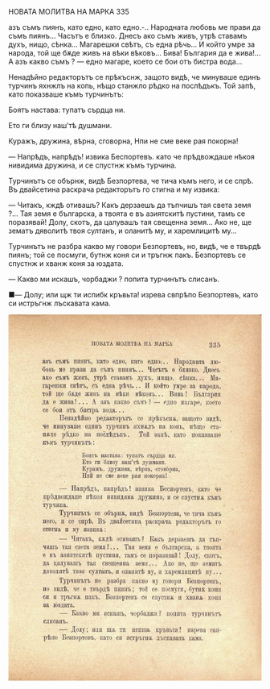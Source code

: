 ﻿

НОВАТА МОЛИТВА НА МАРКА	335

азъ съмъ пиянъ, като едно, като едно.-.. Народната любовь ме прави да съмъ пиянъ... Часътъ е близко. Днесъ ако съмъ живъ, утрѣ ставамъ духъ, нищо, сѣнка... Магарешки свѣтъ, съ една рѣчь... И който умре за народа, той ще бѫде живъ на вѣки вѣковъ... Бива! България да е жива!... А азъ какво съмъ ? — едно магаре, което се бои отъ бистра вода...

Ненадѣйно редакторътъ се прѣкъснж, защото видѣ, че минуваше единъ турчинъ яхнжлъ на копь, нѣщо станжло рѣдко на послѣдъкъ. Той запѣ, като показваше къмъ турчинътъ:

Боятъ настава: тупатъ сърдца ни.

Ето ги близу наш’тѣ душмани.

Куражъ, дружина, вѣрна, сговорна, Нпи не сме веке рая покорна!

— Напрѣдъ, напрѣдъ! извика Беспортевъ. като че прѣдвождаше нѣкоя нивидима дружина, и се спустнж къмъ турчина.

Турчинътъ се обърнж, видѣ Безпортева, че тича къмъ него, и се спрѣ. Въ двайсетина раскрача редакторътъ го стигна и му извика:

— Читакъ, кждѣ отивашъ? Какъ дерзаешъ да тъпчишъ тая света земя ?... Тая земя е българска, а твоята е въ азиятскитѣ пустини, тамъ се поразявай! Долу, скотъ, да цалувашъ тая свещенна земя... Ако не, ще зематъ дяволитѣ твоя султанъ, и оланитѣ му, и харемлицитѣ му...

Турчинътъ не разбра какво му говори Безпортевъ, но, видѣ, че е твърдѣ пиянъ; той се посмуги, бутнж коня си и тръгнж пакъ. Безпортевъ се спустнж и хванж коня за юздата.

— Какво ми искашъ, чорбаджи ? попита турчинътъ слисанъ.

■— Долу; или щж ти испибк кръвьта! изрева свпрѣпо Безпортевъ, като си истръгнж лъскавата кама.

![original](images/376.jpg)

